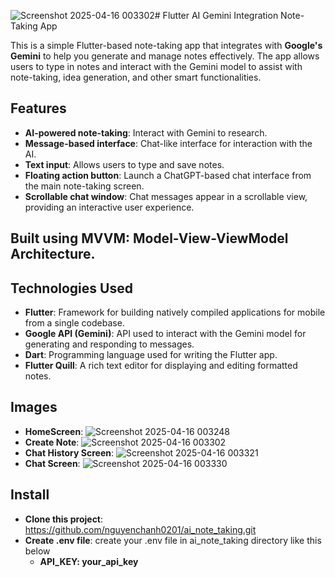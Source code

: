 ![Screenshot 2025-04-16 003302](https://github.com/user-attachments/assets/4f195bbb-99b5-4282-a62a-e789d744a2f6)# Flutter AI Gemini Integration Note-Taking App

This is a simple Flutter-based note-taking app that integrates with **Google's Gemini** to help you generate and manage notes effectively. The app allows users to type in notes and interact with the Gemini model to assist with note-taking, idea generation, and other smart functionalities.

## Features

- **AI-powered note-taking**: Interact with Gemini to research.
- **Message-based interface**: Chat-like interface for interaction with the AI.
- **Text input**: Allows users to type and save notes.
- **Floating action button**: Launch a ChatGPT-based chat interface from the main note-taking screen.
- **Scrollable chat window**: Chat messages appear in a scrollable view, providing an interactive user experience.

## Built using MVVM: Model-View-ViewModel Architecture.

## Technologies Used

- **Flutter**: Framework for building natively compiled applications for mobile from a single codebase.
- **Google API (Gemini)**: API used to interact with the Gemini model for generating and responding to messages.
- **Dart**: Programming language used for writing the Flutter app.
- **Flutter Quill**: A rich text editor for displaying and editing formatted notes.

## Images
- **HomeScreen**:
![Screenshot 2025-04-16 003248](https://github.com/user-attachments/assets/dd9ca8d5-604e-42d5-9cf2-6afab6c4abb2)
- **Create Note**:
![Screenshot 2025-04-16 003302](https://github.com/user-attachments/assets/6670420b-893b-4a82-a0b7-2193dd9eec76)
- **Chat History Screen**:
![Screenshot 2025-04-16 003321](https://github.com/user-attachments/assets/151a62eb-ee45-46ee-8388-a86169ec2b11)
- **Chat Screen**:
![Screenshot 2025-04-16 003330](https://github.com/user-attachments/assets/765f2b8f-4509-410e-8e80-a69b6c1824b5)



## Install
- **Clone this project**: https://github.com/nguyenchanh0201/ai_note_taking.git
- **Create .env file**: create your .env file in ai_note_taking directory like this below 
  - **API_KEY: your_api_key**
